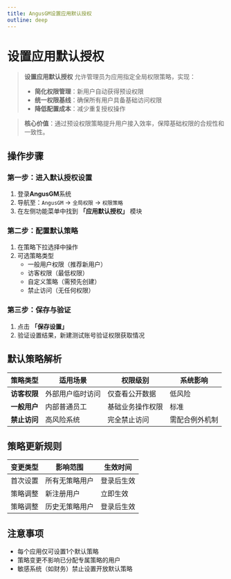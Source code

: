 ```yaml
---
title: AngusGM设置应用默认授权
outline: deep
---
```


# 设置应用默认授权

> **设置应用默认授权** 允许管理员为应用指定全局权限策略，实现：
> - **简化权限管理**：新用户自动获得预设权限
> - **统一权限基线**：确保所有用户具备基础访问权限
> - **降低配置成本**：减少重复授权操作

> **核心价值**：通过预设权限策略提升用户接入效率，保障基础权限的合规性和一致性。

## 操作步骤

### 第一步：进入默认授权设置
1. 登录**AngusGM**系统
2. 导航至：`AngusGM` → `全局权限` → `权限策略`
3. 在左侧功能菜单中找到 **「应用默认授权」** 模块

### 第二步：配置默认策略
1. 在策略下拉选择中操作
2. 可选策略类型
   - 一般用户权限（推荐新用户）
   - 访客权限（最低权限）
   - 自定义策略（需预先创建）
   - 禁止访问（无任何权限）

### 第三步：保存与验证
1. 点击 **「保存设置」**
2. 验证设置结果，新建测试账号验证权限获取情况

## 默认策略解析

| 策略类型 | 适用场景 | 权限级别 | 系统影响 |
|---------|----------|----------|---------|
| **访客权限** | 外部用户临时访问 | 仅查看公开数据 | 低风险 |
| **一般用户** | 内部普通员工 | 基础业务操作权限 | 标准 |
| **禁止访问** | 高风险系统 | 完全禁止访问 | 需配合例外机制 |

## 策略更新规则
| 变更类型 | 影响范围 | 生效时间    |
|---------|----------|---------|
| 首次设置 | 所有无策略用户 | 登录后生效   |
| 策略调整 | 新注册用户 | 立即生效    |
| 策略调整 | 历史无策略用户 | 登录后生效 |

## 注意事项

- 每个应用仅可设置1个默认策略
- 策略变更不影响已分配专属策略的用户
- 敏感系统（如财务）禁止设置开放默认策略
